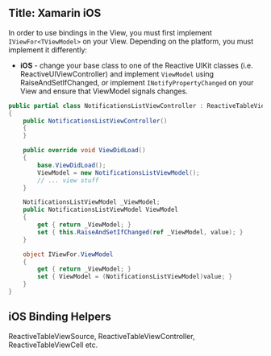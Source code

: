 Title: Xamarin iOS
---

In order to use bindings in the View, you must first implement
`IViewFor<TViewModel>` on your View. Depending on the platform, you must
implement it differently:

* **iOS** - change your base class to one of the Reactive UIKit classes (i.e.
  ReactiveUIViewController) and implement `ViewModel` using
  RaiseAndSetIfChanged, *or* implement `INotifyPropertyChanged` on your View and
  ensure that ViewModel signals changes.

```csharp
public partial class NotificationsListViewController : ReactiveTableViewController, IViewFor<NotificationsListViewModel>
{
    public NotificationsListViewController()
    {
    }

    public override void ViewDidLoad()
    {
        base.ViewDidLoad();
        ViewModel = new NotificationsListViewModel();
        // ... view stuff
    }

    NotificationsListViewModel _ViewModel;
    public NotificationsListViewModel ViewModel
    {
        get { return _ViewModel; }
        set { this.RaiseAndSetIfChanged(ref _ViewModel, value); }
    }

    object IViewFor.ViewModel
    {
        get { return _ViewModel; }
        set { ViewModel = (NotificationsListViewModel)value; }
    }
}
```

## iOS Binding Helpers
ReactiveTableViewSource, ReactiveTableViewController, ReactiveTableViewCell etc. 
